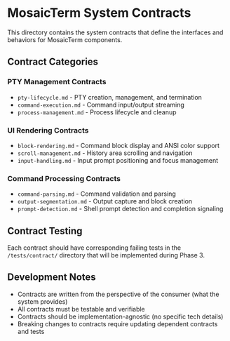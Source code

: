 # MosaicTerm System Contracts

This directory contains the system contracts that define the interfaces and behaviors for MosaicTerm components.

## Contract Categories

### PTY Management Contracts
- `pty-lifecycle.md` - PTY creation, management, and termination
- `command-execution.md` - Command input/output streaming
- `process-management.md` - Process lifecycle and cleanup

### UI Rendering Contracts
- `block-rendering.md` - Command block display and ANSI color support
- `scroll-management.md` - History area scrolling and navigation
- `input-handling.md` - Input prompt positioning and focus management

### Command Processing Contracts
- `command-parsing.md` - Command validation and parsing
- `output-segmentation.md` - Output capture and block creation
- `prompt-detection.md` - Shell prompt detection and completion signaling

## Contract Testing
Each contract should have corresponding failing tests in the `/tests/contract/` directory that will be implemented during Phase 3.

## Development Notes
- Contracts are written from the perspective of the consumer (what the system provides)
- All contracts must be testable and verifiable
- Contracts should be implementation-agnostic (no specific tech details)
- Breaking changes to contracts require updating dependent contracts and tests
